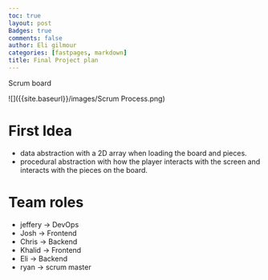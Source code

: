 ```yaml
---
toc: true
layout: post
Badges: true
comments: false
author: Eli gilmour
categories: [fastpages, markdown]
title: Final Project plan
---
```


Scrum board

![]({{site.baseurl}}/images/Scrum Process.png)

# First Idea
- data abstraction with a 2D array when loading the board and pieces.
- procedural abstraction with how the player interacts with the screen and interacts with the pieces on the board.



# Team roles
- jeffery -> DevOps
- Josh -> Frontend
- Chris -> Backend
- Khalid -> Frontend
- Eli -> Backend
- ryan -> scrum master